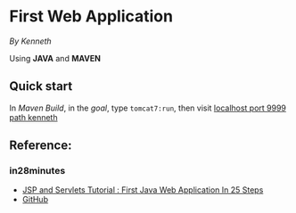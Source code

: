# First Web Application

*By Kenneth*

Using **JAVA** and **MAVEN**

## Quick start
In *Maven Build*, in the *goal*, type ```tomcat7:run```, then visit [localhost port 9999 path kenneth](http://localhost:9999/kenneth/)

## Reference:
### in28minutes  
* [JSP and Servlets Tutorial : First Java Web Application In 25 Steps](https://in28minutes1.teachable.com/p/java-servlets-and-jsp-build-java-ee-jee-app-in-25-steps)
* [GitHub](https://github.com/in28minutes/JavaWebApplicationStepByStep)

